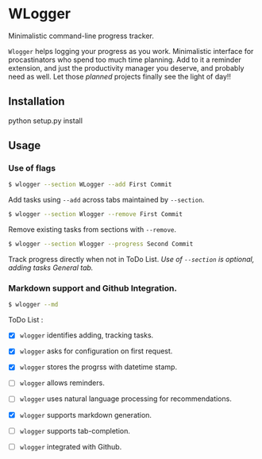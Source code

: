 # WLogger
Minimalistic command-line progress tracker.

`Wlogger` helps logging your progress as you work. Minimalistic interface 
for procastinators who spend too much time planning. Add to it a reminder
extension, and just the productivity manager you deserve, and probably
need as well. Let those *planned* projects finally see the light of day!!


## Installation

python setup.py install

## Usage

### Use of flags
```sh
$ wlogger --section WLogger --add First Commit
```
Add tasks using `--add` across tabs maintained by `--section`.
```sh
$ wlogger --section Wlogger --remove First Commit
```
Remove existing tasks from sections with `--remove`.
```sh
$ wlogger --section Wlogger --progress Second Commit
```
Track progress directly when not in ToDo List.
_Use of `--section` is optional, adding tasks *General* tab._

### Markdown support and Github Integration.
```sh
$ wlogger --md
```


ToDo List :

 - [X] `wlogger` identifies adding, tracking tasks.
 - [X] `wlogger` asks for configuration on first request.
 - [X] `wlogger` stores the progrss with datetime stamp.
 - [ ] `wlogger` allows reminders.
 - [ ] `wlogger` uses natural language processing for recommendations.
 - [X] `wlogger` supports markdown generation.
 - [ ] `wlogger` supports tab-completion.
 - [ ] `wlogger` integrated with Github.


